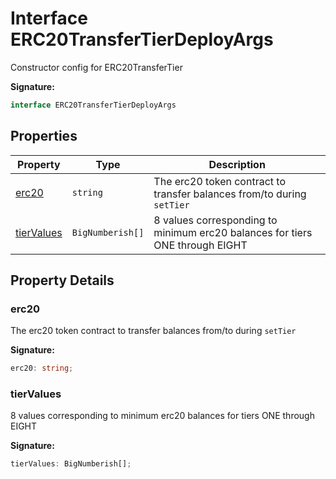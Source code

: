 
# Interface ERC20TransferTierDeployArgs

Constructor config for ERC20TransferTier

<b>Signature:</b>

```typescript
interface ERC20TransferTierDeployArgs 
```

## Properties

|  Property | Type | Description |
|  --- | --- | --- |
|  [erc20](./erc20transfertierdeployargs.md#erc20-property) | `string` | The erc20 token contract to transfer balances from/to during `setTier` |
|  [tierValues](./erc20transfertierdeployargs.md#tierValues-property) | `BigNumberish[]` | 8 values corresponding to minimum erc20 balances for tiers ONE through EIGHT |

## Property Details

<a id="erc20-property"></a>

### erc20

The erc20 token contract to transfer balances from/to during `setTier`

<b>Signature:</b>

```typescript
erc20: string;
```

<a id="tierValues-property"></a>

### tierValues

8 values corresponding to minimum erc20 balances for tiers ONE through EIGHT

<b>Signature:</b>

```typescript
tierValues: BigNumberish[];
```
